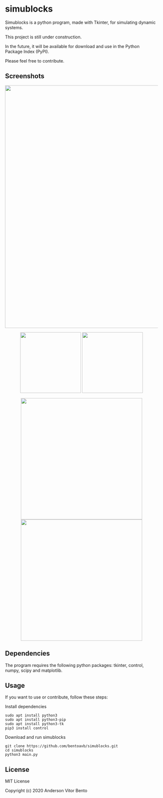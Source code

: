 # simublocks

Simublocks is a python program, made with Tkinter, for simulating dynamic systems.

This project is still under construction.

In the future, it will be available for download and use in the Python Package Index (PyPI).

Please feel free to contribute.

## Screenshots

<p align="center">
  <img src="https://github.com/bentoavb/simublocks/blob/master/images/img1.png" width="800" />
</p>

<p align="center">
  <img src="https://github.com/bentoavb/simublocks/blob/master/images/img4.png" height="200" />
  <img src="https://github.com/bentoavb/simublocks/blob/master/images/img5.png" height="200" />
</p>

<p align="center">
  <img src="https://github.com/bentoavb/simublocks/blob/master/images/img2.png" width="400" />
  <img src="https://github.com/bentoavb/simublocks/blob/master/images/img3.png" width="400" />
</p>

## Dependencies

The program requires the following python packages: tkinter, control, numpy, scipy and matplotlib.

## Usage

If you want to use or contribute, follow these steps:

Install dependencies

    sudo apt install python3
    sudo apt install python3-pip
    sudo apt install python3-tk
    pip3 install control

Download and run simublocks

    git clone https://github.com/bentoavb/simublocks.git
    cd simublocks
    python3 main.py 

## License

MIT License

Copyright (c) 2020 Anderson Vitor Bento